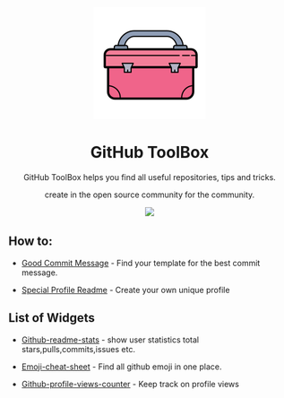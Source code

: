 <p align="center">
<img src=https://github.com/dt170/GitHub-ToolBox/blob/main/toolbox.png>
</p>
<h1 align="center"> GitHub ToolBox </h1>

<p align="center">
GitHub ToolBox helps you find all useful repositories, tips and tricks.
</p>

<p align="center">
create in the open source community for the community.
</p>
<p align="center">
<img src=https://badges.frapsoft.com/os/v2/open-source.png?v=103/>
</p>

## How to:

* [Good Commit Message](https://github.com/dt170/Wiki-GitHub/blob/main/Good_Commit_Message.md) - Find your template for the best commit message.

* [Special Profile Readme](https://github.com/dt170/Wiki-GitHub/blob/main/Special_Profile_Readme) - Create your own unique profile 

## List of Widgets 

* [Github-readme-stats](https://github.com/anuraghazra/github-readme-stats) - show user statistics total stars,pulls,commits,issues etc. 

* [Emoji-cheat-sheet](https://github.com/ikatyang/emoji-cheat-sheet) - Find all github emoji in one place.

* [Github-profile-views-counter](https://github.com/antonkomarev/github-profile-views-counter) - Keep track on profile views 
